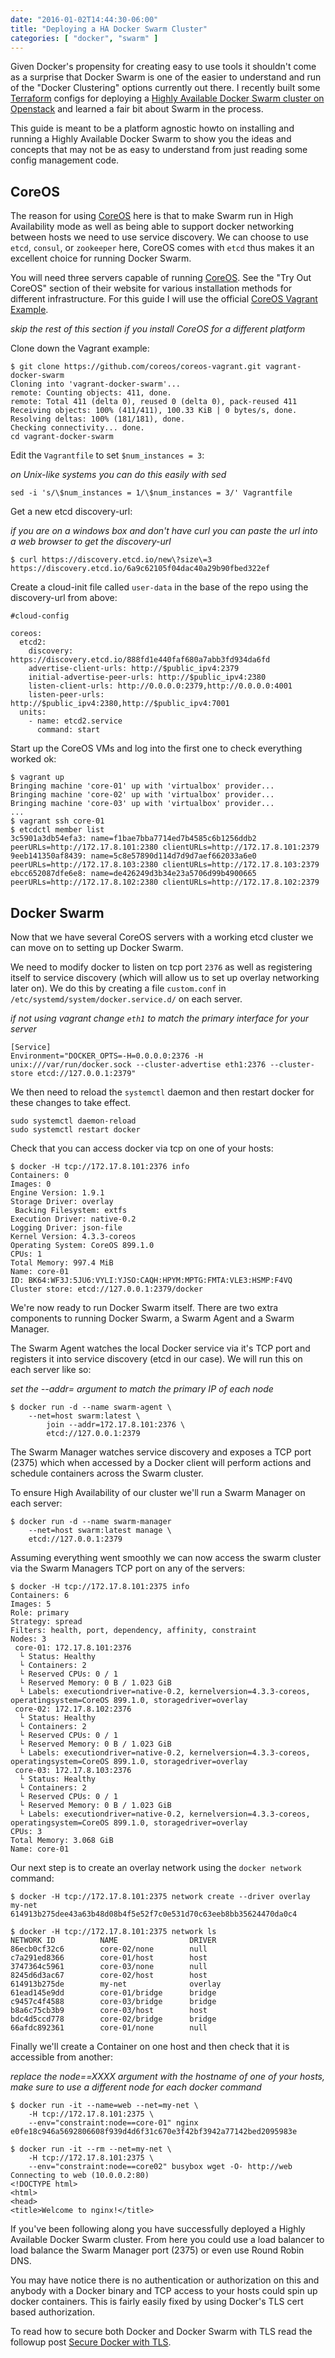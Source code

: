 ```yaml
---
date: "2016-01-02T14:44:30-06:00"
title: "Deploying a HA Docker Swarm Cluster"
categories: [ "docker", "swarm" ]
---
```


Given Docker's propensity for creating easy to use tools it shouldn't come as a surprise that Docker Swarm is one of the easier to understand and run of the "Docker Clustering" options currently out there. I recently built some [Terraform](http://terraform.io) configs for deploying a [Highly Available Docker Swarm cluster on Openstack](https://github.com/openstack/osops-tools-contrib/tree/master/terraform/dockerswarm-coreos) and learned a fair bit about Swarm in the process.

This guide is meant to be a platform agnostic howto on installing and running a Highly Available Docker Swarm to show you the ideas and concepts that may not be as easy to understand from just reading some config management code.

## CoreOS

The reason for using [CoreOS](http://coreos.com) here is that to make Swarm run in High Availability mode as well as being able to support docker networking between hosts we need to use service discovery.  We can choose to use `etcd`, `consul`, or `zookeeper` here, CoreOS comes with `etcd` thus makes it an excellent choice for running Docker Swarm.

You will need three servers capable of running [CoreOS](http://coreos.com).  See the "Try Out CoreOS" section of their website for various installation methods for different infrastructure. For this guide I will use the official [CoreOS Vagrant Example](https://github.com/coreos/coreos-vagrant).

_skip the rest of this section if you install CoreOS for a different platform_

Clone down the Vagrant example:

```
$ git clone https://github.com/coreos/coreos-vagrant.git vagrant-docker-swarm 
Cloning into 'vagrant-docker-swarm'...
remote: Counting objects: 411, done.
remote: Total 411 (delta 0), reused 0 (delta 0), pack-reused 411
Receiving objects: 100% (411/411), 100.33 KiB | 0 bytes/s, done.
Resolving deltas: 100% (181/181), done.
Checking connectivity... done.
cd vagrant-docker-swarm
```

Edit the `Vagrantfile` to set `$num_instances = 3`:

_on Unix-like systems you can do this easily with sed_

```
sed -i 's/\$num_instances = 1/\$num_instances = 3/' Vagrantfile
```

Get a new etcd discovery-url:

_if you are on a windows box and don't have curl you can paste the url into a web browser to get the discovery-url_

```
$ curl https://discovery.etcd.io/new\?size\=3
https://discovery.etcd.io/6a9c62105f04dac40a29b90fbed322ef
```

Create a cloud-init file called `user-data` in the base of the repo using the discovery-url from above:

```
#cloud-config

coreos:
  etcd2:
    discovery: https://discovery.etcd.io/888fd1e440faf680a7abb3fd934da6fd
    advertise-client-urls: http://$public_ipv4:2379
    initial-advertise-peer-urls: http://$public_ipv4:2380
    listen-client-urls: http://0.0.0.0:2379,http://0.0.0.0:4001
    listen-peer-urls: http://$public_ipv4:2380,http://$public_ipv4:7001
  units:
    - name: etcd2.service
      command: start

```

Start up the CoreOS VMs and log into the first one to check everything worked ok:

```
$ vagrant up
Bringing machine 'core-01' up with 'virtualbox' provider...
Bringing machine 'core-02' up with 'virtualbox' provider...
Bringing machine 'core-03' up with 'virtualbox' provider...
...
$ vagrant ssh core-01
$ etcdctl member list
3c5901a3db54efa3: name=f1bae7bba7714ed7b4585c6b1256ddb2 peerURLs=http://172.17.8.101:2380 clientURLs=http://172.17.8.101:2379
9eeb141350af8439: name=5c8e57890d114d7d9d7aef662033a6e0 peerURLs=http://172.17.8.103:2380 clientURLs=http://172.17.8.103:2379
ebcc652087dfe6e8: name=de426249d3b34e23a5706d99b4900665 peerURLs=http://172.17.8.102:2380 clientURLs=http://172.17.8.102:2379
```

## Docker Swarm

Now that we have several CoreOS servers with a working etcd cluster we can move on to setting up Docker Swarm.

We need to modify docker to listen on tcp port `2376` as well as registering itself to service discovery (which will allow us to set up overlay networking later on).  We do this by creating a file `custom.conf` in `/etc/systemd/system/docker.service.d/` on each server.

_if not using vagrant change `eth1` to match the primary interface for your server_

```
[Service]
Environment="DOCKER_OPTS=-H=0.0.0.0:2376 -H unix:///var/run/docker.sock --cluster-advertise eth1:2376 --cluster-store etcd://127.0.0.1:2379"
```

We then need to reload the `systemctl` daemon and then restart docker for these changes to take effect.

```
sudo systemctl daemon-reload
sudo systemctl restart docker
```

Check that you can access docker via tcp on one of your hosts:

```
$ docker -H tcp://172.17.8.101:2376 info
Containers: 0
Images: 0
Engine Version: 1.9.1
Storage Driver: overlay
 Backing Filesystem: extfs
Execution Driver: native-0.2
Logging Driver: json-file
Kernel Version: 4.3.3-coreos
Operating System: CoreOS 899.1.0
CPUs: 1
Total Memory: 997.4 MiB
Name: core-01
ID: BK64:WF3J:5JU6:VYLI:YJSO:CAQH:HPYM:MPTG:FMTA:VLE3:HSMP:F4VQ
Cluster store: etcd://127.0.0.1:2379/docker

```

We're now ready to run Docker Swarm itself. There are two extra components to running Docker Swarm, a Swarm Agent and a Swarm Manager.

The Swarm Agent watches the local Docker service via it's TCP port and registers it into service discovery (etcd in our case).  We will run this on each server like so:

_set the --addr= argument to match the primary IP of each node_

```
$ docker run -d --name swarm-agent \
    --net=host swarm:latest \
        join --addr=172.17.8.101:2376 \
        etcd://127.0.0.1:2379
```

The Swarm Manager watches service discovery and exposes a TCP port (2375) which when accessed by a Docker client will perform actions and schedule containers across the Swarm cluster.

To ensure High Availability of our cluster we'll run a Swarm Manager on each server:

```
$ docker run -d --name swarm-manager 
    --net=host swarm:latest manage \
    etcd://127.0.0.1:2379
```

Assuming everything went smoothly we can now access the swarm cluster via the Swarm Managers TCP port on any of the servers:

```
$ docker -H tcp://172.17.8.101:2375 info
Containers: 6
Images: 5
Role: primary
Strategy: spread
Filters: health, port, dependency, affinity, constraint
Nodes: 3
 core-01: 172.17.8.101:2376
  └ Status: Healthy
  └ Containers: 2
  └ Reserved CPUs: 0 / 1
  └ Reserved Memory: 0 B / 1.023 GiB
  └ Labels: executiondriver=native-0.2, kernelversion=4.3.3-coreos, operatingsystem=CoreOS 899.1.0, storagedriver=overlay
 core-02: 172.17.8.102:2376
  └ Status: Healthy
  └ Containers: 2
  └ Reserved CPUs: 0 / 1
  └ Reserved Memory: 0 B / 1.023 GiB
  └ Labels: executiondriver=native-0.2, kernelversion=4.3.3-coreos, operatingsystem=CoreOS 899.1.0, storagedriver=overlay
 core-03: 172.17.8.103:2376
  └ Status: Healthy
  └ Containers: 2
  └ Reserved CPUs: 0 / 1
  └ Reserved Memory: 0 B / 1.023 GiB
  └ Labels: executiondriver=native-0.2, kernelversion=4.3.3-coreos, operatingsystem=CoreOS 899.1.0, storagedriver=overlay
CPUs: 3
Total Memory: 3.068 GiB
Name: core-01
```

Our next step is to create an overlay network using the `docker network` command:

```
$ docker -H tcp://172.17.8.101:2375 network create --driver overlay my-net
614913b275dee43a63b48d08b4f5e52f7c0e531d70c63eeb8bb35624470da0c4

$ docker -H tcp://172.17.8.101:2375 network ls                            
NETWORK ID          NAME                DRIVER
86ecb0cf32c6        core-02/none        null                
c7a291ed8366        core-01/host        host                
3747364c5961        core-03/none        null                
8245d6d3ac67        core-02/host        host                
614913b275de        my-net              overlay             
61ead145e9dd        core-01/bridge      bridge              
c9457c4f4588        core-03/bridge      bridge              
b8a6c75cb3b9        core-03/host        host                
bdc4d5ccd778        core-02/bridge      bridge              
66afdc892361        core-01/none        null
```

Finally we'll create a Container on one host and then check that it is accessible from another:

_replace the node==XXXX argument with the hostname of one of your hosts, make sure to use a different node for each docker command_

```
$ docker run -it --name=web --net=my-net \
    -H tcp://172.17.8.101:2375 \
    --env="constraint:node==core-01" nginx
e0fe18c946a5692806608f939d4d6f31c670e3f42bf3942a77142bed2095983e

$ docker run -it --rm --net=my-net \
    -H tcp://172.17.8.101:2375 \
    --env="constraint:node==core02" busybox wget -O- http://web
Connecting to web (10.0.0.2:80)
<!DOCTYPE html>
<html>
<head>
<title>Welcome to nginx!</title>
```

If you've been following along you have successfully deployed a Highly Available Docker Swarm cluster.  From here you could use a load balancer to load balance the Swarm Manager port (2375) or even use Round Robin DNS.

You may have notice there is no authentication or authorization on this and anybody with a Docker binary and TCP access to your hosts could spin up docker containers. This is fairly easily fixed by using Docker's TLS cert based authorization.

To read how to secure both Docker and Docker Swarm with TLS read the followup post [Secure Docker with TLS](http://tech.paulcz.net/2016/01/secure-docker-with-tls/).
